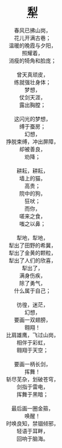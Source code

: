 <div style="text-align: center">
<h1><abbr title="2023-10-27 写于癸卯年壬戌月">犁</abbr></h1>

春风已拂山岗，\
花儿开满古巷；\
温暖的晚霞与夕阳，\
照耀着，\
消瘦的犄角和脸庞；\
\
曾天真顽皮，\
练就强壮身体；\
梦想，\
仗剑天涯，\
露出胸膛；\
\
这闪光的梦想，\
缚于蚕房；\
幻想，\
挣脱束缚，冲出屏障，\
却被善良，\
劝降；\
\
耕耘，耕耘，\
墙上的猫，\
高贵；\
院中的狗，\
狂吠；\
而你，\
嗟来之食，\
嗤之以鼻；\
\
犁地，犁地，\
犁出了田野的希冀，\
犁出了金黄的颗粒，\
犁出了人们的欣喜，\
犁出了，\
满身伤疾，\
除了勇气，\
什么属于自己；\
\
彷徨，迷茫，\
幻想，\
要画一双翅膀，\
翱翔！\
比肩雄鹰，飞过山岗，\
相伴于彩虹，\
翱翔于天空；\
\
要画一柄长剑，\
挥舞！\
斩尽芜杂，划破苍穹，\
剑指于雷电，\
挥舞于黑暗；\
\
最后画一圈金箍，\
唤醒！\
时唤良知，禁锢倾邪，\
轻语于耳畔，\
回响于脑海。
</div>


